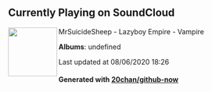 ## Currently Playing on SoundCloud

[<img align="left" width="100" src="https://i1.sndcdn.com/artworks-000138055904-8nt3fx-t120x120.jpg">](https://soundcloud.com/mrsuicidesheep/lazyboy-empire-vampire)

MrSuicideSheep - Lazyboy Empire - Vampire

**Albums**: undefined

Last updated at 08/06/2020 18:26

#### Generated with [20chan/github-now](https://github.com/20chan/github-now)


<!--
**20chan/20chan** is a ✨ _special_ ✨ repository because its `README.md` (this file) appears on your GitHub profile.

Here are some ideas to get you started:

- 🔭 I’m currently working on ...
- 🌱 I’m currently learning ...
- 👯 I’m looking to collaborate on ...
- 🤔 I’m looking for help with ...
- 💬 Ask me about ...
- 📫 How to reach me: ...
- 😄 Pronouns: ...
- ⚡ Fun fact: ...
-->

